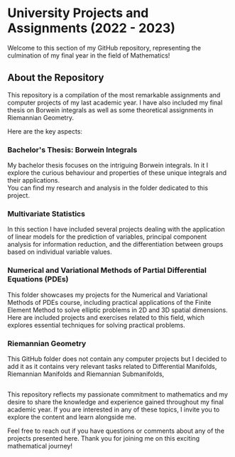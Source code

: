 # University Projects and Assignments (2022 - 2023)

Welcome to this section of my GitHub repository, representing the culmination of my final year in the field of Mathematics!

## About the Repository

This repository is a compilation of the most remarkable assignments and computer projects of my last academic year.
I have also included my final thesis on Borwein integrals as well as some theoretical assignments in Riemannian Geometry. 

Here are the key aspects:

### Bachelor's Thesis: Borwein Integrals

My bachelor thesis focuses on the intriguing Borwein integrals. In it I explore the curious behaviour and properties of these unique integrals and their applications.  
You can find my research and analysis in the folder dedicated to this project.

### Multivariate Statistics

In this section I have included several projects dealing with the application of linear models for the prediction of variables,
principal component analysis for information reduction, and the differentiation between groups based on individual variable values.

### Numerical and Variational Methods of Partial Differential Equations (PDEs)
This folder showcases my projects for the Numerical and Variational Methods of PDEs course, including practical applications of the Finite Element Method 
to solve elliptic problems in 2D and 3D spatial dimensions. Here are included projects and exercises
related to this field, which explores essential techniques for solving practical problems.

### Riemannian Geometry

This GitHub folder does not contain any computer projects but I decided to add it as it contains very relevant tasks related to Differential Manifolds,
Riemannian Manifolds and Riemannian Submanifolds, 

##
This repository reflects my passionate commitment to mathematics and my desire to share the knowledge and experience gained throughout my final academic year.
If you are interested in any of these topics, I invite you to explore the content and learn alongside me.

Feel free to reach out if you have questions or comments about any of the projects presented here. Thank you for joining me on this exciting mathematical journey!
